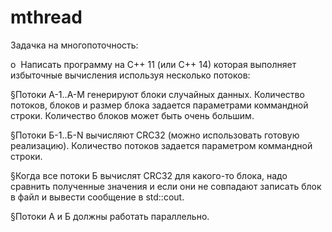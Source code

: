 # mthread
Задачка на многопоточность:

o​ ​ ​Написать программу на C++ 11 (или C++ 14) которая выполняет избыточные вычисления используя несколько потоков:

§​Потоки А-1..А-M генерируют блоки случайных данных. Количество потоков, блоков и размер блока задается параметрами коммандной строки. Количество блоков может быть очень большим.

§​Потоки Б-1..Б-N вычисляют CRC32 (можно использовать готовую реализацию). Количество потоков задается параметром коммандной строки.

§​Когда все потоки Б вычислят CRC32 для какого-то блока, надо сравнить полученные значения и если они не совпадают записать блок в файл и вывести сообщение в std::cout.

§​Потоки A и Б должны работать параллельно.

